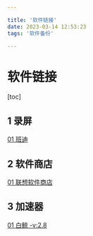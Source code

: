 ```yaml
---

title: '软件链接'
date: 2023-03-14 12:53:23
tags: '软件备份'

---
```




# 软件链接

[toc]

## 1 录屏

[01 班迪](https://nidhogg-110.cn/software/%E7%8F%AD%E8%BF%AA.zip)

## 2 软件商店

[01 联想软件商店](https://nidhogg-110.cn/software/%E8%81%94%E6%83%B3%E8%BD%AF%E4%BB%B6%E5%95%86%E5%BA%97.exe)

## 3 加速器

[01 白鲸 -v:2.8](https://nidhogg-110.cn/software/Whale.exe)
